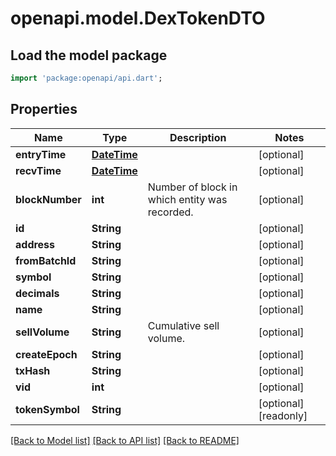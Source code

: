 # openapi.model.DexTokenDTO

## Load the model package
```dart
import 'package:openapi/api.dart';
```

## Properties
Name | Type | Description | Notes
------------ | ------------- | ------------- | -------------
**entryTime** | [**DateTime**](DateTime.md) |  | [optional] 
**recvTime** | [**DateTime**](DateTime.md) |  | [optional] 
**blockNumber** | **int** | Number of block in which entity was recorded. | [optional] 
**id** | **String** |  | [optional] 
**address** | **String** |  | [optional] 
**fromBatchId** | **String** |  | [optional] 
**symbol** | **String** |  | [optional] 
**decimals** | **String** |  | [optional] 
**name** | **String** |  | [optional] 
**sellVolume** | **String** | Cumulative sell volume. | [optional] 
**createEpoch** | **String** |  | [optional] 
**txHash** | **String** |  | [optional] 
**vid** | **int** |  | [optional] 
**tokenSymbol** | **String** |  | [optional] [readonly] 

[[Back to Model list]](../README.md#documentation-for-models) [[Back to API list]](../README.md#documentation-for-api-endpoints) [[Back to README]](../README.md)


